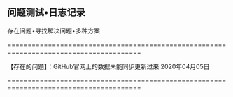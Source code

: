 ##                                     问题测试•日志记录

存在问题•寻找解决问题•多种方案

=======================================================================================

【存在的问题】：GitHub官网上的数据未能同步更新过来 2020年04月05日

=======================================================================================